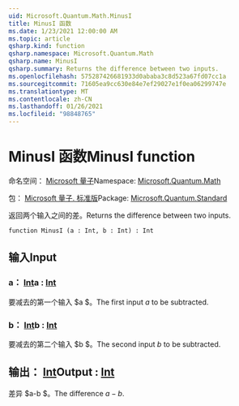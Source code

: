 ```yaml
---
uid: Microsoft.Quantum.Math.MinusI
title: MinusI 函数
ms.date: 1/23/2021 12:00:00 AM
ms.topic: article
qsharp.kind: function
qsharp.namespace: Microsoft.Quantum.Math
qsharp.name: MinusI
qsharp.summary: Returns the difference between two inputs.
ms.openlocfilehash: 575287426681933d0ababa3c8d523a67fd07cc1a
ms.sourcegitcommit: 71605ea9cc630e84e7ef29027e1f0ea06299747e
ms.translationtype: MT
ms.contentlocale: zh-CN
ms.lasthandoff: 01/26/2021
ms.locfileid: "98848765"
---
```

# <a name="minusi-function"></a><span data-ttu-id="b7211-102">MinusI 函数</span><span class="sxs-lookup"><span data-stu-id="b7211-102">MinusI function</span></span>

<span data-ttu-id="b7211-103">命名空间： [Microsoft 量子](xref:Microsoft.Quantum.Math)</span><span class="sxs-lookup"><span data-stu-id="b7211-103">Namespace: [Microsoft.Quantum.Math](xref:Microsoft.Quantum.Math)</span></span>

<span data-ttu-id="b7211-104">包： [Microsoft 量子. 标准版](https://nuget.org/packages/Microsoft.Quantum.Standard)</span><span class="sxs-lookup"><span data-stu-id="b7211-104">Package: [Microsoft.Quantum.Standard](https://nuget.org/packages/Microsoft.Quantum.Standard)</span></span>


<span data-ttu-id="b7211-105">返回两个输入之间的差。</span><span class="sxs-lookup"><span data-stu-id="b7211-105">Returns the difference between two inputs.</span></span>

```qsharp
function MinusI (a : Int, b : Int) : Int
```


## <a name="input"></a><span data-ttu-id="b7211-106">输入</span><span class="sxs-lookup"><span data-stu-id="b7211-106">Input</span></span>

### <a name="a--int"></a><span data-ttu-id="b7211-107">a： [Int](xref:microsoft.quantum.lang-ref.int)</span><span class="sxs-lookup"><span data-stu-id="b7211-107">a : [Int](xref:microsoft.quantum.lang-ref.int)</span></span>

<span data-ttu-id="b7211-108">要减去的第一个输入 $a $。</span><span class="sxs-lookup"><span data-stu-id="b7211-108">The first input $a$ to be subtracted.</span></span>


### <a name="b--int"></a><span data-ttu-id="b7211-109">b： [Int](xref:microsoft.quantum.lang-ref.int)</span><span class="sxs-lookup"><span data-stu-id="b7211-109">b : [Int](xref:microsoft.quantum.lang-ref.int)</span></span>

<span data-ttu-id="b7211-110">要减去的第二个输入 $b $。</span><span class="sxs-lookup"><span data-stu-id="b7211-110">The second input $b$ to be subtracted.</span></span>



## <a name="output--int"></a><span data-ttu-id="b7211-111">输出： [Int](xref:microsoft.quantum.lang-ref.int)</span><span class="sxs-lookup"><span data-stu-id="b7211-111">Output : [Int](xref:microsoft.quantum.lang-ref.int)</span></span>

<span data-ttu-id="b7211-112">差异 $a-b $。</span><span class="sxs-lookup"><span data-stu-id="b7211-112">The difference $a - b$.</span></span>